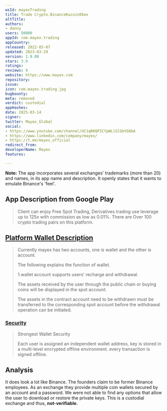 ```yaml
---
wsId: mayexTrading
title: Trade Crypto.BinanceKucoinOkex
altTitle: 
authors:
- danny
users: 50000
appId: com.mayex.trading
appCountry: 
released: 2022-03-07
updated: 2023-03-29
version: 1.9.80
stars: 3.9
ratings: 
reviews: 9
website: https://www.mayex.com
repository: 
issue: 
icon: com.mayex.trading.jpg
bugbounty: 
meta: removed
verdict: custodial
appHashes: 
date: 2025-03-14
signer: 
twitter: Mayex_Global
social:
- https://www.youtube.com/channel/UC1qRKQPICYpWLlGlGbYG8bA
- https://www.linkedin.com/company/mayex/
- https://t.me/mayex_official
redirect_from: 
developerName: Mayex
features: 

---
```


**Note:** The app incorporates several exchanges' trademarks (more than 20) and names, in its app name and description. It openly states that it wants to emulate Binance's 'feel'.

## App Description from Google Play 

> Client can enjoy Free Spot Trading, Derivatives trading use leverage up to 125x with commission as low as 0.01%. There are Over 100 crypto trading pairs on this platform. 

## [Platform Wallet Description](https://www.mayex.com/article/what-is-wallet) 

> Currently mayex has two accounts, one is wallet and the other is account.
>
> The following explains the function of wallet.
>
> 1.wallet account supports users' recharge and withdrawal.
>
> The assets received by the user through the public chain or  buying coins will be displayed in the spot account.
> 
> The assets in the contract account need to be withdrawn must be transferred to the corresponding spot account before the withdrawal operation can be initiated.

### [Security](https://www.mayex.com/)

> Strongest Wallet Security
>
> Each user is assigned an independent wallet address, key is stored in a multi-level encrypted offline environment. every transaction is signed offline.

## Analysis 

It does look a lot like Binance. The founders claim to be former Binance employees. As an exchange they provide multiple coin wallets secured by an account and a password. We were not able to find any options that allow the user to download or restore the private keys. This is a custodial exchange and thus, **not-verifiable.**
